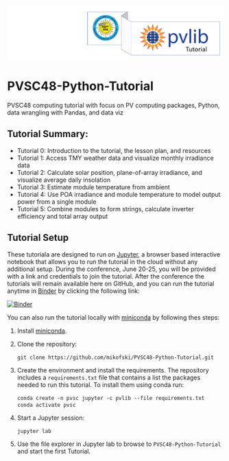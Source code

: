 ![tutorialpromo](images/tutorial_banner.PNG)

# PVSC48-Python-Tutorial
PVSC48 computing tutorial with focus on PV computing packages, Python, data
wrangling with Pandas, and data viz

## Tutorial Summary:
* Tutorial 0: Introduction to the tutorial, the lesson plan, and resources
* Tutorial 1: Access TMY weather data and visualize monthly irradiance data
* Tutorial 2: Calculate solar position, plane-of-array irradiance, and
  visualize average daily insolation
* Tutorial 3: Estimate module temperature from ambient
* Tutorial 4: Use POA irradiance and module temperature to model output power
  from a single module
* Tutorial 5: Combine modules to form strings, calculate inverter efficiency
  and total array output

## Tutorial Setup
These tutoriala are designed to run on [Jupyter](https://jupyter.org), a
browser based interactive notebook that allows you to run the tutorial in the
cloud without any additional setup. During the conference, June 20-25, you will
be provided with a link and credentials to join the tutorial. After the
conference the tutorials will remain available here on GitHub, and you can run
the tutorial anytime in [Binder](https://mybinder.org) by clicking the
following link:

[![Binder](https://mybinder.org/badge_logo.svg)](https://mybinder.org/v2/gh/mikofski/PVSC48-Python-Tutorial/main)

You can also run the tutorial locally with
[miniconda](https://docs.conda.io/en/latest/miniconda.html) by following thes
steps:

1. Install [miniconda](https://docs.conda.io/en/latest/miniconda.html).

1. Clone the repository:

   ```
   git clone https://github.com/mikofski/PVSC48-Python-Tutorial.git
   ```

1. Create the environment and install the requirements. The repository includes
   a `requirements.txt` file that contains a list the packages needed to run
   this tutorial. To install them using conda run:

   ```
   conda create -n pvsc jupyter -c pvlib --file requirements.txt
   conda activate pvsc
   ```

1. Start a Jupyter session:

   ```
   jupyter lab
   ```

1. Use the file explorer in Jupyter lab to browse to `PVSC48-Python-Tutorial`
   and start the first Tutorial.